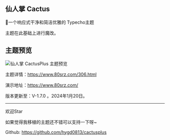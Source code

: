 ## 仙人掌 Cactus
🌵一个响应式干净和简洁优雅的 Typecho主题

主题在此基础上进行魔改。

## 主题预览

![仙人掌 CactusPlus 主题预览](https://www.80srz.com/usr/themes/cactus/screenshot.png)

主题详情：https://www.80srz.com/306.html

演示地址：https://www.80srz.com/

版本更新至：V-1.7.0 。2024年1月20日。

----
欢迎Star

如果觉得我移植的主题还不错可以支持一下呀~

Github: https://github.com/hygd0813/cactusplus
